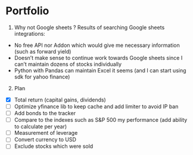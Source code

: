 # Portfolio

1. Why not Google sheets ?
Results of searching Google sheets integrations:
- No free API nor Addon which would give me necessary information (such as forward yield)
- Doesn’t make sense to continue work towards Google sheets since I can’t maintain dozens of stocks individually
- Python with Pandas can maintain Excel it seems (and I can start using sdk for yahoo finance)

2. Plan
- [x] Total return (capital gains, dividends)
- [ ] Optimize yfinance lib to keep cache and add limiter to avoid IP ban
- [ ] Add bonds to the tracker
- [ ] Compare to the indexes such as S&P 500 my performance (add ability to calculate per year)
- [ ] Measurement of leverage
- [ ] Convert currency to USD
- [ ] Exclude stocks which were sold

